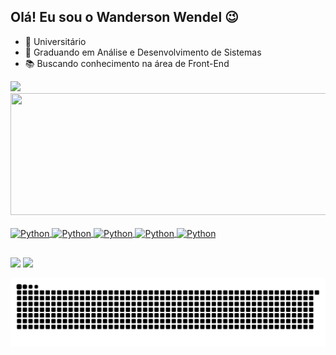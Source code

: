 ## Olá! Eu sou o Wanderson Wendel 😉

- 🔭 Universitário
- 🌱 Graduando em Análise e Desenvolvimento de Sistemas
- 📚 Buscando conhecimento na área de Front-End

<div>
  <a href="https://github.com/wandersonwendel">
  <img height="195px" src="https://github-readme-stats.vercel.app/api?username=wandersonwendel&show_icons=true&theme=react&include_all_commits=true&count_private=true"/>
  <img height="195px" width="560px" src="https://github-readme-stats.vercel.app/api/top-langs/?username=wandersonwendel&layout=compact&langs_count=16&theme=react"/>
</div>
          
<div style="display: inline_block"><br>
  <img align="center" alt="Python" height="30" width="40" src="https://cdn.jsdelivr.net/gh/devicons/devicon/icons/html5/html5-original.svg"/>
  <img align="center" alt="Python" height="30" width="40" src="https://cdn.jsdelivr.net/gh/devicons/devicon/icons/css3/css3-original.svg"/>
  <img align="center" alt="Python" height="30" width="40" src="https://cdn.jsdelivr.net/gh/devicons/devicon/icons/javascript/javascript-original.svg"/>
  <img align="center" alt="Python" height="30" width="40" src="https://cdn.jsdelivr.net/gh/devicons/devicon/icons/python/python-original.svg"/>
  <img align="center" alt="Python" height="30" width="40" src="https://cdn.jsdelivr.net/gh/devicons/devicon/icons/react/react-original.svg"/>
</div>

##

<div>
  <a href="mailto:wandersonsousa489@gmail.com"><img src="https://img.shields.io/badge/Gmail-D14836?style=for-the-badge&logo=gmail&logoColor=white" target="_blank"></a>
  <a href="https://www.linkedin.com/in/wanderson-wendel-ufc"><img src="https://img.shields.io/badge/LinkedIn-0077B5?style=for-the-badge&logo=linkedin&logoColor=white"</a>
  
  ![Snake animation](https://github.com/wandersonwendel/wandersonwendel/blob/output/github-contribution-grid-snake.svg)
</div>
